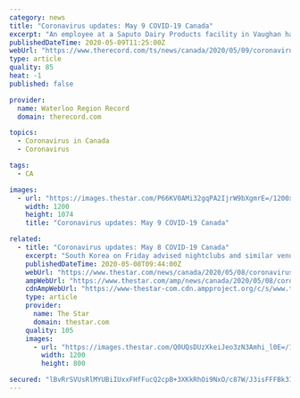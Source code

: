```yaml
---
category: news
title: "Coronavirus updates: May 9 COVID-19 Canada"
excerpt: "An employee at a Saputo Dairy Products facility in Vaughan has died after contracting COVID-19 and 23 other workers have also tested positive."
publishedDateTime: 2020-05-09T11:25:00Z
webUrl: "https://www.therecord.com/ts/news/canada/2020/05/09/coronavirus-updates-may-9-covid-19-canada.html"
type: article
quality: 85
heat: -1
published: false

provider:
  name: Waterloo Region Record
  domain: therecord.com

topics:
  - Coronavirus in Canada
  - Coronavirus

tags:
  - CA

images:
  - url: "https://images.thestar.com/P66KV0AMi32gqPA2IjrW9bXgmrE=/1200x1074/smart/filters:cb(1589023484474)/https://www.therecord.com/content/dam/thestar/news/canada/2020/05/09/coronavirus-updates-may-9-covid-19-canada/rm_covid_may08_07.jpg"
    width: 1200
    height: 1074
    title: "Coronavirus updates: May 9 COVID-19 Canada"

related:
  - title: "Coronavirus updates: May 8 COVID-19 Canada"
    excerpt: "South Korea on Friday advised nightclubs and similar venues to close for a month and may delay the reopening of schools after linking more than a"
    publishedDateTime: 2020-05-08T09:44:00Z
    webUrl: "https://www.thestar.com/news/canada/2020/05/08/coronavirus-updates-may-8-covid-19-canada.html"
    ampWebUrl: "https://www.thestar.com/amp/news/canada/2020/05/08/coronavirus-updates-may-8-covid-19-canada.html"
    cdnAmpWebUrl: "https://www-thestar-com.cdn.ampproject.org/c/s/www.thestar.com/amp/news/canada/2020/05/08/coronavirus-updates-may-8-covid-19-canada.html"
    type: article
    provider:
      name: The Star
      domain: thestar.com
    quality: 105
    images:
      - url: "https://images.thestar.com/Q0UQsDUzXkeiJeo3zN3Amhi_l0E=/1200x800/smart/filters:cb(1588931414984)/https://www.thestar.com/content/dam/thestar/news/canada/2020/05/08/coronavirus-updates-may-8-covid-19-canada/rpjsecretblossoms02.jpg"
        width: 1200
        height: 800

secured: "lBvRrSVUsRlMYUBiIUxxFHfFucQ2cpB+3XKkRhOi9NxO/c87W/J3isFFFBk3IHzzsYbYmnshLoKvTePi40HdbcPyzvNE8NjVqKqr7/oqIBdTQ6GIUxkSfnK6RoiJEMXDBFhVGOv/DMXZC8Gwe0l2jpHLf8myPIPNgeuv47/xAxs2MhCLSnycZr5UUQ2Zgt5iKBLqomuH9dhhD6dOPi+V7oUU0azgA8h8aAF+ItmpOEcwj//AahQ/X5C9O9vIpo0Vi6ZUAGB9f9yyqEMtYdTwP4WjWzK7z+eOPPoyh/ur4/VylnOV7kw2EuhUFo4J75VT;dfR4xv0o0tkPBZGQxTEM3g=="
---
```


